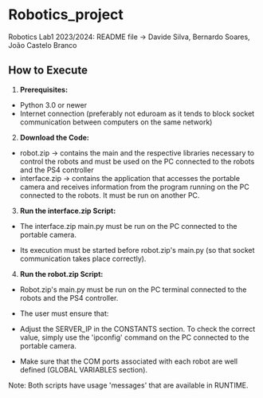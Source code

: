 # Robotics_project
Robotics Lab1 2023/2024: README file -> Davide Silva, Bernardo Soares, João Castelo Branco
## How to Execute

1. **Prerequisites:**
- Python 3.0 or newer
- Internet connection (preferably not eduroam as it tends to block socket communication between computers on the same network)
   

2. **Download the Code:**
- robot.zip -> contains the main and the respective libraries necessary to control the robots and must be used on the PC connected to the robots and the PS4 controller
- interface.zip -> contains the application that accesses the portable camera and receives information from the program running on the PC connected to the robots. It must be run on another PC.


3. **Run the interface.zip Script:**
- The interface.zip main.py must be run on the PC connected to the portable camera.

- Its execution must be started before robot.zip's main.py (so that socket communication takes place correctly).



4. **Run the robot.zip Script:**
- Robot.zip's main.py must be run on the PC terminal connected to the robots and the PS4 controller.

- The user must ensure that:
- Adjust the SERVER_IP in the CONSTANTS section. To check the correct value, simply use the 'ipconfig' command on the PC connected to the portable camera.
- Make sure that the COM ports associated with each robot are well defined (GLOBAL VARIABLES section).


 Note: Both scripts have usage 'messages' that are available in RUNTIME.

